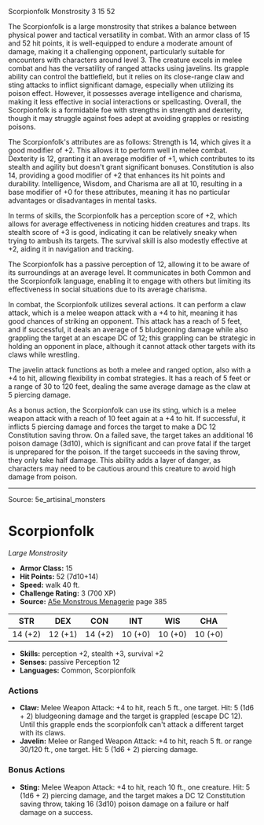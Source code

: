 <MonsterName/>Scorpionfolk</MonsterName>
<CreatureType/>Monstrosity</CreatureType>
<CR/>3</CR>
<AC/>15</AC>
<HP/>52</HP>
<summary>The Scorpionfolk is a large monstrosity that strikes a balance between physical power and tactical versatility in combat. With an armor class of 15 and 52 hit points, it is well-equipped to endure a moderate amount of damage, making it a challenging opponent, particularly suitable for encounters with characters around level 3. The creature excels in melee combat and has the versatility of ranged attacks using javelins. Its grapple ability can control the battlefield, but it relies on its close-range claw and sting attacks to inflict significant damage, especially when utilizing its poison effect. However, it possesses average intelligence and charisma, making it less effective in social interactions or spellcasting. Overall, the Scorpionfolk is a formidable foe with strengths in strength and dexterity, though it may struggle against foes adept at avoiding grapples or resisting poisons.</summary>

<detail>

The Scorpionfolk's attributes are as follows: Strength is 14, which gives it a good modifier of +2. This allows it to perform well in melee combat. Dexterity is 12, granting it an average modifier of +1, which contributes to its stealth and agility but doesn't grant significant bonuses. Constitution is also 14, providing a good modifier of +2 that enhances its hit points and durability. Intelligence, Wisdom, and Charisma are all at 10, resulting in a base modifier of +0 for these attributes, meaning it has no particular advantages or disadvantages in mental tasks.

In terms of skills, the Scorpionfolk has a perception score of +2, which allows for average effectiveness in noticing hidden creatures and traps. Its stealth score of +3 is good, indicating it can be relatively sneaky when trying to ambush its targets. The survival skill is also modestly effective at +2, aiding it in navigation and tracking.

The Scorpionfolk has a passive perception of 12, allowing it to be aware of its surroundings at an average level. It communicates in both Common and the Scorpionfolk language, enabling it to engage with others but limiting its effectiveness in social situations due to its average charisma.

In combat, the Scorpionfolk utilizes several actions. It can perform a claw attack, which is a melee weapon attack with a +4 to hit, meaning it has good chances of striking an opponent. This attack has a reach of 5 feet, and if successful, it deals an average of 5 bludgeoning damage while also grappling the target at an escape DC of 12; this grappling can be strategic in holding an opponent in place, although it cannot attack other targets with its claws while wrestling.

The javelin attack functions as both a melee and ranged option, also with a +4 to hit, allowing flexibility in combat strategies. It has a reach of 5 feet or a range of 30 to 120 feet, dealing the same average damage as the claw at 5 piercing damage.

As a bonus action, the Scorpionfolk can use its sting, which is a melee weapon attack with a reach of 10 feet again at a +4 to hit. If successful, it inflicts 5 piercing damage and forces the target to make a DC 12 Constitution saving throw. On a failed save, the target takes an additional 16 poison damage (3d10), which is significant and can prove fatal if the target is unprepared for the poison. If the target succeeds in the saving throw, they only take half damage. This ability adds a layer of danger, as characters may need to be cautious around this creature to avoid high damage from poison.</detail>



---

Source: 5e_artisinal_monsters

# Scorpionfolk

*Large* *Monstrosity*

- **Armor Class:** 15
- **Hit Points:** 52 (7d10+14)
- **Speed:** walk 40 ft.
- **Challenge Rating:** 3 (700 XP)
- **Source:** [A5e Monstrous Menagerie](https://enpublishingrpg.com/products/level-up-monstrous-menagerie-a5e) page 385

| STR | DEX | CON | INT | WIS | CHA |
| --- | --- | --- | --- | --- | --- |
| 14 (+2) | 12 (+1) | 14 (+2) | 10 (+0) | 10 (+0) | 10 (+0) |

- **Skills:** perception +2, stealth +3, survival +2
- **Senses:** passive Perception 12
- **Languages:** Common, Scorpionfolk

### Actions

- **Claw:** Melee Weapon Attack: +4 to hit, reach 5 ft., one target. Hit: 5 (1d6 + 2) bludgeoning damage  and the target is grappled (escape DC 12). Until this grapple ends  the scorpionfolk can't attack a different target with its claws.
- **Javelin:** Melee or Ranged Weapon Attack: +4 to hit, reach 5 ft. or range 30/120 ft., one target. Hit: 5 (1d6 + 2) piercing damage.

### Bonus Actions

- **Sting:** Melee Weapon Attack: +4 to hit, reach 10 ft., one creature. Hit: 5 (1d6 + 2) piercing damage, and the target makes a DC 12 Constitution saving throw, taking 16 (3d10) poison damage on a failure or half damage on a success.




